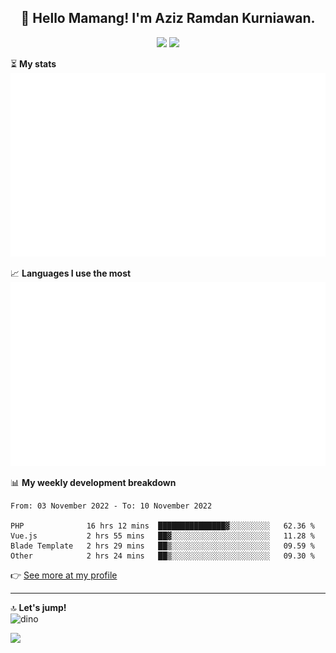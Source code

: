 <h2 align="center">👋 Hello Mamang! I'm Aziz Ramdan Kurniawan.</h2>  
<p align="center">
  <img src="https://komarev.com/ghpvc/?username=azizramdan">
  <img src="https://wakatime.com/badge/user/90056fa0-4c31-4eca-954e-2a3ac05896f9.svg">
</p>
    
⏳ **My stats**  
![](https://raw.githubusercontent.com/azizramdan/github-stats/master/generated/overview.svg#gh-dark-mode-only)

📈 **Languages I use the most**  
![](https://raw.githubusercontent.com/azizramdan/github-stats/master/generated/languages.svg#gh-dark-mode-only)

📊 **My weekly development breakdown**
<!--START_SECTION:waka-->

```text
From: 03 November 2022 - To: 10 November 2022

PHP              16 hrs 12 mins  ███████████████▓░░░░░░░░░   62.36 %
Vue.js           2 hrs 55 mins   ██▓░░░░░░░░░░░░░░░░░░░░░░   11.28 %
Blade Template   2 hrs 29 mins   ██▒░░░░░░░░░░░░░░░░░░░░░░   09.59 %
Other            2 hrs 24 mins   ██▒░░░░░░░░░░░░░░░░░░░░░░   09.30 %
```

<!--END_SECTION:waka-->
👉 [See more at my profile](https://wakatime.com/@azizramdan)
***
🔝 **Let's jump!**  
![dino](https://raw.githubusercontent.com/azizramdan/azizramdan/master/dino.gif)  

![](https://hit.yhype.me/github/profile?user_id=27954794)
